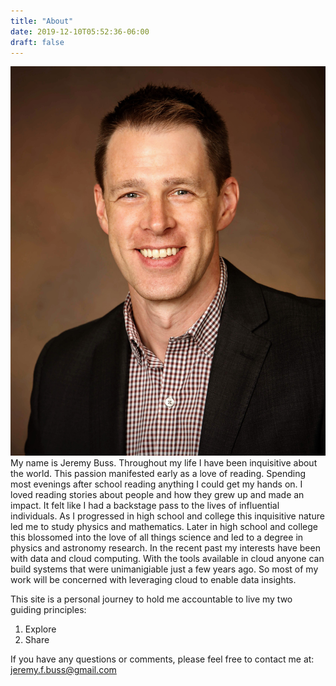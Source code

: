 ```yaml
---
title: "About"
date: 2019-12-10T05:52:36-06:00
draft: false
---
```


![Headshot](/img/about/jb_headshot.jpg)
My name is Jeremy Buss. Throughout my life I have been inquisitive about the world.
This passion manifested early as a love of reading. Spending most evenings after school reading anything I could get my hands on.
I loved reading stories about people and how they grew up and made an impact. 
It felt like I had a backstage pass to the lives of influential individuals.
As I progressed in high school and college this inquisitive nature led me to study physics and mathematics. 
Later in high school and college this blossomed into the love of all things science and led to a degree in physics and astronomy research.
In the recent past my interests have been with data and cloud computing. 
With the tools available in cloud anyone can build systems that were unimanigiable just a few years ago. 
So most of my work will be concerned with leveraging cloud to enable data insights.

This site is a personal journey to hold me accountable to live my two guiding principles:

1. Explore
2. Share

If you have any questions or comments, please feel free to contact me at: jeremy.f.buss@gmail.com
